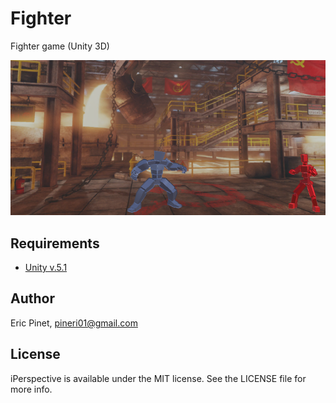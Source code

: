 Fighter
============
Fighter game (Unity 3D)

![Fighter](https://github.com/ericpinet/Fighter/blob/master/README/Fighter.png)

## Requirements

* [Unity v.5.1](https://unity3d.com/)

## Author

Eric Pinet, pineri01@gmail.com

## License

iPerspective is available under the MIT license. See the LICENSE file for more info.
